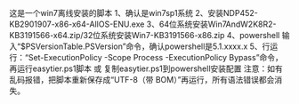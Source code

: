这是一个win7离线安装的脚本
1、确认是win7sp1系统
2、安装NDP452-KB2901907-x86-x64-AllOS-ENU.exe
3、64位系统安装Win7AndW2K8R2-KB3191566-x64.zip/32位系统安装Win7-KB3191566-x86.zip
4、powershell  输入“$PSVersionTable.PSVersion”命令，确认powershell是5.1.xxxx.x
5、行运行：“Set-ExecutionPolicy -Scope Process -ExecutionPolicy Bypass”命令，再运行easytier.ps1脚本  或  复制easytier.ps1到powershell安装配置
注意：如有乱码报错，把脚本重新保存成“UTF-8（带 BOM）”再运行，所有语法错误都会消失。